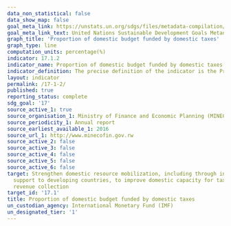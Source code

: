 ```yaml
---
data_non_statistical: false
data_show_map: false
goal_meta_link: https://unstats.un.org/sdgs/files/metadata-compilation/Metadata-Goal-17.pdf
goal_meta_link_text: United Nations Sustainable Development Goals Metadata (PDF 469KB)
graph_title: 'Proportion of domestic budget funded by domestic taxes'
graph_type: line
computation_units: percentage(%)
indicator: 17.1.2
indicator_name: Proportion of domestic budget funded by domestic taxes
indicator_definition: The precise definition of the indicator is the Proportion of domestic budgetary central government expenditure funded by taxes
layout: indicator
permalink: /17-1-2/
published: true
reporting_status: complete
sdg_goal: '17'
source_active_1: true
source_organisation_1: Ministry of Finance and Economic Planning (MINECOFIN) 
source_periodicity_1: Annual report
source_earliest_available_1: 2016
source_url_1: http://www.minecofin.gov.rw
source_active_2: false
source_active_3: false
source_active_4: false
source_active_5: false
source_active_6: false
target: Strengthen domestic resource mobilization, including through international
  support to developing countries, to improve domestic capacity for tax and other
  revenue collection
target_id: '17.1'
title: Proportion of domestic budget funded by domestic taxes
un_custodian_agency: International Monetary Fund (IMF)
un_designated_tier: '1'
---
```

